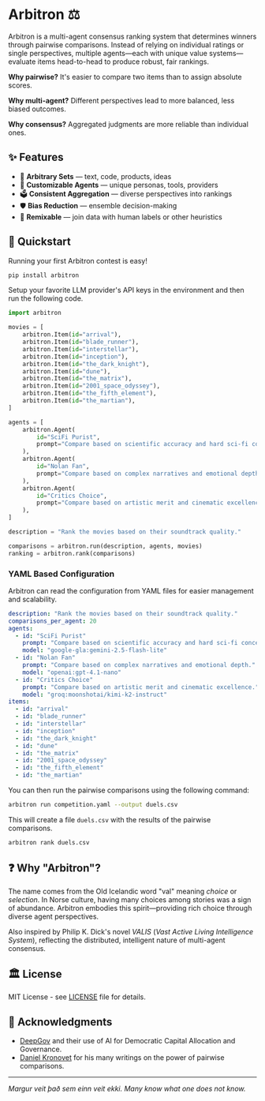 # Arbitron ⚖️

Arbitron is a multi-agent consensus ranking system that determines winners through pairwise comparisons. Instead of relying on individual ratings or single perspectives, multiple agents—each with unique value systems—evaluate items head-to-head to produce robust, fair rankings.

**Why pairwise?** It's easier to compare two items than to assign absolute scores.

**Why multi-agent?** Different perspectives lead to more balanced, less biased outcomes.

**Why consensus?** Aggregated judgments are more reliable than individual ones.

## ✨ Features

- 🎯 **Arbitrary Sets** — text, code, products, ideas
- 🤖 **Customizable Agents** — unique personas, tools, providers
- 🗳️ **Consistent Aggregation** — diverse perspectives into rankings
- 🛡️ **Bias Reduction** — ensemble decision-making
- 🧩 **Remixable** — join data with human labels or other heuristics

## 🚀 Quickstart

Running your first Arbitron contest is easy!

```bash
pip install arbitron
```

Setup your favorite LLM provider's API keys in the environment and then run the following code.

```python
import arbitron

movies = [
    arbitron.Item(id="arrival"),
    arbitron.Item(id="blade_runner"),
    arbitron.Item(id="interstellar"),
    arbitron.Item(id="inception"),
    arbitron.Item(id="the_dark_knight"),
    arbitron.Item(id="dune"),
    arbitron.Item(id="the_matrix"),
    arbitron.Item(id="2001_space_odyssey"),
    arbitron.Item(id="the_fifth_element"),
    arbitron.Item(id="the_martian"),
]

agents = [
    arbitron.Agent(
        id="SciFi Purist",
        prompt="Compare based on scientific accuracy and hard sci-fi concepts.",
    ),
    arbitron.Agent(
        id="Nolan Fan",
        prompt="Compare based on complex narratives and emotional depth.",
    ),
    arbitron.Agent(
        id="Critics Choice",
        prompt="Compare based on artistic merit and cinematic excellence.",
    ),
]

description = "Rank the movies based on their soundtrack quality."

comparisons = arbitron.run(description, agents, movies)
ranking = arbitron.rank(comparisons)
```

### YAML Based Configuration

Arbitron can read the configuration from YAML files for easier management and scalability.

```yaml
description: "Rank the movies based on their soundtrack quality."
comparisons_per_agent: 20
agents:
  - id: "SciFi Purist"
    prompt: "Compare based on scientific accuracy and hard sci-fi concepts."
    model: "google-gla:gemini-2.5-flash-lite"
  - id: "Nolan Fan"
    prompt: "Compare based on complex narratives and emotional depth."
    model: "openai:gpt-4.1-nano"
  - id: "Critics Choice"
    prompt: "Compare based on artistic merit and cinematic excellence."
    model: "groq:moonshotai/kimi-k2-instruct"
items:
  - id: "arrival"
  - id: "blade_runner"
  - id: "interstellar"
  - id: "inception"
  - id: "the_dark_knight"
  - id: "dune"
  - id: "the_matrix"
  - id: "2001_space_odyssey"
  - id: "the_fifth_element"
  - id: "the_martian"
```

You can then run the pairwise comparisons using the following command:

```bash
arbitron run competition.yaml --output duels.csv
```
This will create a file `duels.csv` with the results of the pairwise comparisons.

```bash
arbitron rank duels.csv
```

## ❓ Why "Arbitron"?

The name comes from the Old Icelandic word "val" meaning *choice* or *selection*. In Norse culture, having many choices among stories was a sign of abundance. Arbitron embodies this spirit—providing rich choice through diverse agent perspectives.

Also inspired by Philip K. Dick's novel *VALIS* (*Vast Active Living Intelligence System*), reflecting the distributed, intelligent nature of multi-agent consensus.

## 🏛️ License

MIT License - see [LICENSE](LICENSE) file for details.

## 🙌 Acknowledgments

- [DeepGov](https://www.deepgov.org/) and their use of AI for Democratic Capital Allocation and Governance.
- [Daniel Kronovet](https://kronosapiens.github.io/) for his many writings on the power of pairwise comparisons.

---

*Margur veit það sem einn veit ekki.*
*Many know what one does not know.*
